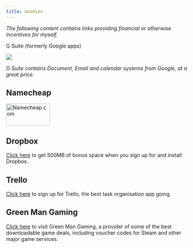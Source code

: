 ```yaml
---
title: Goodies
---
```


*The following content contains links providing financial or otherwise incentives for myself.*

<a name="gsuite">G Suite (formerly Google apps)</a>

[![](https://connect.googleforwork.com/servlet/JiveServlet/showImage/102-18493-5-85805/Sonic_DarwIT_GSuite_ENG+%281%29.png)](https://goo.gl/3Z56il "Start your G Suite free trial here ")

*G Suite contains Document, Email and calendar systems from Google, at a great price.*

<a name="namecheap"></a>

## Namecheap

<a href="https://www.namecheap.com/?aff=91108"><img src="http://files.namecheap.com/graphics/linkus/120x60-1.gif" width="120" height="60" border="0" alt="Namecheap.com"></a>

<a name="dropbox"></a>

## Dropbox

[Click here](https://db.tt/8IVjLi1) to get 500MB of bonus space when you sign up for and install Dropbox.

<a name="trello"></a>

## Trello

[Click here](https://trello.com/isaacrg/recommend) to sign up for Trello, the best task organisation app going.

<a name="greenmangaming"></a>

## Green Man Gaming

[Click here](http://www.greenmangaming.com/?gmgr=jebafuma) to visit Green Man Gaming, a provider of some of the best downloadable game deals, including voucher codes for Steam and other major game services.
